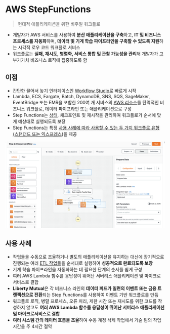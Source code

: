 # AWS StepFunctions

> 현대적 애플리케이션을 위한 비주얼 워크플로

- 개발자가 AWS 서비스를 사용하여 **분산 애플리케이션을 구축**하고, **IT 및 비즈니스 프로세스를 자동화**하며, **데이터 및 기계 학습 파이프라인을 구축할 수 있도록 지원**하는 시각적 로우 코드 워크플로 서비스
- 워크플로는 **실패, 재시도, 병렬화, 서비스 통합 및 관찰 가능성을 관리**해 개발자가 고부가가치 비즈니스 로직에 집중하도록 함



## 이점

- 간단한 끌어서 놓기 인터페이스인 [Workflow Studio](https://docs.aws.amazon.com/step-functions/latest/dg/tutorial-workflow-studio-using.html)로 빠르게 시작
- Lambda, ECS, Fargate, Batch, DynamoDB, SNS, SQS, SageMaker, EventBridge 또는 EMR을 포함한 200여 개 서비스의 [AWS 리소스](https://docs.aws.amazon.com/step-functions/latest/dg/concepts-service-integrations.html)를 탄력적인 비즈니스 워크플로, 데이터 파이프라인 또는 애플리케이션으로 구성
- Step Functions는 [상태](https://docs.aws.amazon.com/step-functions/latest/dg/concepts-states.html), 체크포인트 및 재시작을 관리하여 워크플로가 순서에 맞게 예상대로 실행되도록 보장
- Step Functions는 특정 [사용 사례에 따라 사용할 수 있는 두 가지 워크플로 유형(](https://docs.aws.amazon.com/step-functions/latest/dg/use-cases.html)[스탠더드 또는 익스프레스](https://docs.aws.amazon.com/step-functions/latest/dg/concepts-standard-vs-express.html))을 제공

![image-20220124144221122](AWSStepFunctions.assets/image-20220124144221122.png)

## 사용 사례

- 작업들을 수동으로 조율하거나 별도의 애플리케이션을 유지하는 대신에 장기적으로 진행되는 여러 [ETL 작업들](https://aws.amazon.com/step-functions/use-cases/#Data_Processing_and_ETL_Orchestration)을 순서대로 실행하여 **성공적으로 완료되도록 보장**
- 기계 학습 파이프라인을 자동화하는 데 필요한 단계의 순서를 쉽게 구성
- 여러 AWS Lambda 함수를 응답성이 뛰어난 서버리스 애플리케이션 및 마이크로서비스로 결합
- **Liberty Mutual**은 각 비즈니스 라인의 **데이터 피드가 일련의 이벤트 또는 금융 트랜잭션으로 전환**되는 Step Functions를 사용하여 이벤트 기반 워크플로를 만듬
- 워크플로 로직, 병렬 프로세스, 오류 처리, 제한 시간 또는 재시도를 위한 코드를 작성하지 않고도 **여러 AWS Lambda 함수를 응답성이 뛰어난 서버리스 애플리케이션 및 마이크로서비스로 결합**
- **여러 시스템 간의 데이터 흐름을 조율**하여 수동 계정 삭제 작업에서 기술 팀의 작업 시간을 주 4시간 절약

